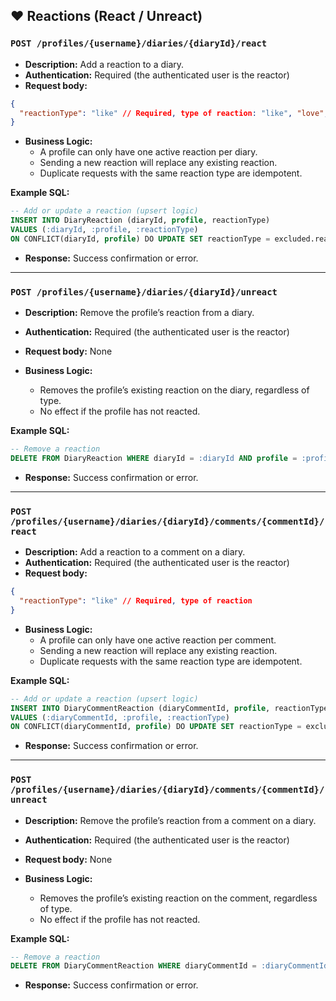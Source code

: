 ## ❤️ Reactions (React / Unreact)

### `POST /profiles/{username}/diaries/{diaryId}/react`

* **Description:** Add a reaction to a diary.
* **Authentication:** Required (the authenticated user is the reactor)
* **Request body:**

```json
{
  "reactionType": "like" // Required, type of reaction: "like", "love", "laugh", "sad", "angry", "surprised"
}
```

* **Business Logic:**
  - A profile can only have one active reaction per diary.
  - Sending a new reaction will replace any existing reaction.
  - Duplicate requests with the same reaction type are idempotent.

**Example SQL:**

```sql
-- Add or update a reaction (upsert logic)
INSERT INTO DiaryReaction (diaryId, profile, reactionType)
VALUES (:diaryId, :profile, :reactionType)
ON CONFLICT(diaryId, profile) DO UPDATE SET reactionType = excluded.reactionType, createdAt = CURRENT_TIMESTAMP;
```

* **Response:** Success confirmation or error.

---

### `POST /profiles/{username}/diaries/{diaryId}/unreact`

* **Description:** Remove the profile’s reaction from a diary.
* **Authentication:** Required (the authenticated user is the reactor)
* **Request body:** None

* **Business Logic:**
  - Removes the profile’s existing reaction on the diary, regardless of type.
  - No effect if the profile has not reacted.

**Example SQL:**

```sql
-- Remove a reaction
DELETE FROM DiaryReaction WHERE diaryId = :diaryId AND profile = :profile;
```

* **Response:** Success confirmation or error.

---

### `POST /profiles/{username}/diaries/{diaryId}/comments/{commentId}/react`

* **Description:** Add a reaction to a comment on a diary.
* **Authentication:** Required (the authenticated user is the reactor)
* **Request body:**

```json
{
  "reactionType": "like" // Required, type of reaction
}
```

* **Business Logic:**
  - A profile can only have one active reaction per comment.
  - Sending a new reaction will replace any existing reaction.
  - Duplicate requests with the same reaction type are idempotent.

**Example SQL:**

```sql
-- Add or update a reaction (upsert logic)
INSERT INTO DiaryCommentReaction (diaryCommentId, profile, reactionType)
VALUES (:diaryCommentId, :profile, :reactionType)
ON CONFLICT(diaryCommentId, profile) DO UPDATE SET reactionType = excluded.reactionType, createdAt = CURRENT_TIMESTAMP;
```

* **Response:** Success confirmation or error.

---

### `POST /profiles/{username}/diaries/{diaryId}/comments/{commentId}/unreact`

* **Description:** Remove the profile’s reaction from a comment on a diary.
* **Authentication:** Required (the authenticated user is the reactor)
* **Request body:** None

* **Business Logic:**
  - Removes the profile’s existing reaction on the comment, regardless of type.
  - No effect if the profile has not reacted.

**Example SQL:**

```sql
-- Remove a reaction
DELETE FROM DiaryCommentReaction WHERE diaryCommentId = :diaryCommentId AND profile = :profile;
```

* **Response:** Success confirmation or error.